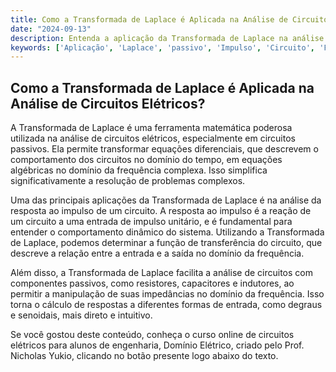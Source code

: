 ```yaml
---
title: Como a Transformada de Laplace é Aplicada na Análise de Circuitos Elétricos?
date: "2024-09-13"
description: Entenda a aplicação da Transformada de Laplace na análise de circuitos elétricos, especialmente em circuitos passivos e na resposta ao impulso.
keywords: ['Aplicação', 'Laplace', 'passivo', 'Impulso', 'Circuito', 'Forma', 'Cálculo']
---
```


## Como a Transformada de Laplace é Aplicada na Análise de Circuitos Elétricos?

A Transformada de Laplace é uma ferramenta matemática poderosa utilizada na análise de circuitos elétricos, especialmente em circuitos passivos. Ela permite transformar equações diferenciais, que descrevem o comportamento dos circuitos no domínio do tempo, em equações algébricas no domínio da frequência complexa. Isso simplifica significativamente a resolução de problemas complexos.

Uma das principais aplicações da Transformada de Laplace é na análise da resposta ao impulso de um circuito. A resposta ao impulso é a reação de um circuito a uma entrada de impulso unitário, e é fundamental para entender o comportamento dinâmico do sistema. Utilizando a Transformada de Laplace, podemos determinar a função de transferência do circuito, que descreve a relação entre a entrada e a saída no domínio da frequência.

Além disso, a Transformada de Laplace facilita a análise de circuitos com componentes passivos, como resistores, capacitores e indutores, ao permitir a manipulação de suas impedâncias no domínio da frequência. Isso torna o cálculo de respostas a diferentes formas de entrada, como degraus e senoidais, mais direto e intuitivo.

Se você gostou deste conteúdo, conheça o curso online de circuitos elétricos para alunos de engenharia, Domínio Elétrico, criado pelo Prof. Nicholas Yukio, clicando no botão presente logo abaixo do texto.
